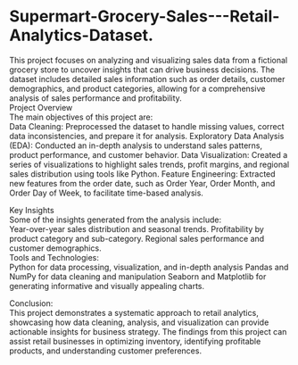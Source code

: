 # Supermart-Grocery-Sales---Retail-Analytics-Dataset.
This project focuses on analyzing and visualizing sales data from a fictional grocery store to uncover insights that can drive business decisions. The dataset includes detailed sales information such as order details, customer demographics, and product categories, allowing for a comprehensive analysis of sales performance and profitability.
<br>
Project Overview
<br>
The main objectives of this project are:
<br>
Data Cleaning: Preprocessed the dataset to handle missing values, correct data inconsistencies, and prepare it for analysis.
Exploratory Data Analysis (EDA): Conducted an in-depth analysis to understand sales patterns, product performance, and customer behavior.
Data Visualization: Created a series of visualizations to highlight sales trends, profit margins, and regional sales distribution using tools like Python.
Feature Engineering: Extracted new features from the order date, such as Order Year, Order Month, and Order Day of Week, to facilitate time-based analysis.

Key Insights 
<br>
Some of the insights generated from the analysis include:
<br>
Year-over-year sales distribution and seasonal trends.
Profitability by product category and sub-category.
Regional sales performance and customer demographics.
<br>
Tools and Technologies:
<br>
Python for data processing, visualization, and in-depth analysis
Pandas and NumPy for data cleaning and manipulation
Seaborn and Matplotlib for generating informative and visually appealing charts.

Conclusion: 
<br>
This project demonstrates a systematic approach to retail analytics, showcasing how data cleaning, analysis, and visualization can provide actionable insights for business strategy. The findings from this project can assist retail businesses in optimizing inventory, identifying profitable products, and understanding customer preferences.
